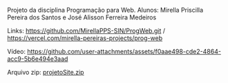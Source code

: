 Projeto da disciplina Programação para Web.
Alunos: Mirella Priscilla Pereira dos Santos e José Alisson Ferreira Medeiros

Links: https://github.com/MirellaPPS-SIN/ProgWeb.git
/
https://vercel.com/mirella-pereiras-projects/prog-web

Vídeo:
https://github.com/user-attachments/assets/f0aae498-cde2-4864-acc9-5b6e494e3aad

Arquivo zip: 
[projetoSite.zip](https://github.com/user-attachments/files/18032816/projetoSite.zip)
